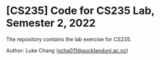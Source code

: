 # [CS235] Code for CS235 Lab, Semester 2, 2022

The repository contains the lab exercise for CS235.

Author: Luke Chang (xcha011@aucklanduni.ac.nz)
